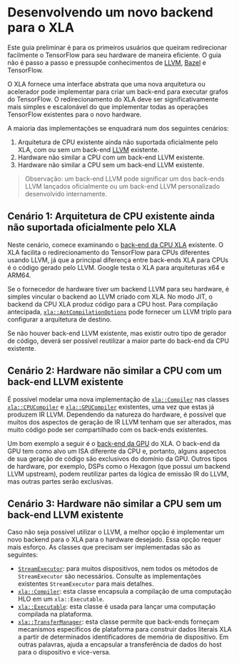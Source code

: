 # Desenvolvendo um novo backend para o XLA

Este guia preliminar é para os primeiros usuários que queiram redirecionar facilmente o TensorFlow para seu hardware de maneira eficiente. O guia não é passo a passo e pressupõe conhecimentos de [LLVM](http://llvm.org), [Bazel](https://bazel.build/) e TensorFlow.

O XLA fornece uma interface abstrata que uma nova arquitetura ou acelerador pode implementar para criar um back-end para executar grafos do TensorFlow. O redirecionamento do XLA deve ser significativamente mais simples e escalonável do que implementar todas as operações TensorFlow existentes para o novo hardware.

A maioria das implementações se enquadrará num dos seguintes cenários:

1. Arquitetura de CPU existente ainda não suportada oficialmente pelo XLA, com ou sem um back-end [LLVM](http://llvm.org) existente.
2. Hardware não similar a CPU com um back-end LLVM existente.
3. Hardware não similar a CPU sem um back-end LLVM existente.

> Observação: um back-end LLVM pode significar um dos back-ends LLVM lançados oficialmente ou um back-end LLVM personalizado desenvolvido internamente.

## Cenário 1: Arquitetura de CPU existente ainda não suportada oficialmente pelo XLA

Neste cenário, comece examinando o [back-end da CPU XLA](https://www.tensorflow.org/code/tensorflow/compiler/xla/service/cpu/) existente. O XLA facilita o redirecionamento do TensorFlow para CPUs diferentes usando LLVM, já que a principal diferença entre back-ends XLA para CPUs é o código gerado pelo LLVM. Google testa o XLA para arquiteturas x64 e ARM64.

Se o fornecedor de hardware tiver um backend LLVM para seu hardware, é simples vincular o backend ao LLVM criado com XLA. No modo JIT, o backend da CPU XLA produz código para a CPU host. Para compilação antecipada, [`xla::AotCompilationOptions`](https://www.tensorflow.org/code/tensorflow/compiler/xla/service/compiler.h) pode fornecer um LLVM triplo para configurar a arquitetura de destino.

Se não houver back-end LLVM existente, mas existir outro tipo de gerador de código, deverá ser possível reutilizar a maior parte do back-end da CPU existente.

## Cenário 2: Hardware não similar a CPU com um back-end LLVM existente

É possível modelar uma nova implementação de [`xla::Compiler`](https://www.tensorflow.org/code/tensorflow/compiler/xla/service/compiler.h) nas classes [`xla::CPUCompiler`](https://www.tensorflow.org/code/tensorflow/compiler/xla/service/cpu/cpu_compiler.cc) e [`xla::GPUCompiler`](https://www.tensorflow.org/code/tensorflow/compiler/xla/service/gpu/nvptx_compiler.cc) existentes, uma vez que estas já produzem IR LLVM. Dependendo da natureza do hardware, é possível que muitos dos aspectos de geração de IR LLVM tenham que ser alterados, mas muito código pode ser compartilhado com os back-ends existentes.

Um bom exemplo a seguir é o [back-end da GPU](https://www.tensorflow.org/code/tensorflow/compiler/xla/service/gpu/) do XLA. O back-end da GPU tem como alvo um ISA diferente da CPU e, portanto, alguns aspectos de sua geração de código são exclusivos do domínio da GPU. Outros tipos de hardware, por exemplo, DSPs como o Hexagon (que possui um backend LLVM upstream), podem reutilizar partes da lógica de emissão IR do LLVM, mas outras partes serão exclusivas.

## Cenário 3: Hardware não similar a CPU sem um back-end LLVM existente

Caso não seja possível utilizar o LLVM, a melhor opção é implementar um novo backend para o XLA para o hardware desejado. Essa opção requer mais esforço. As classes que precisam ser implementadas são as seguintes:

- [`StreamExecutor`](https://www.tensorflow.org/code/tensorflow/compiler/xla/stream_executor/stream_executor.h): para muitos dispositivos, nem todos os métodos de `StreamExecutor` são necessários. Consulte as implementações existentes `StreamExecutor` para mais detalhes.
- [`xla::Compiler`](https://www.tensorflow.org/code/tensorflow/compiler/xla/service/compiler.h): esta classe encapsula a compilação de uma computação HLO em um `xla::Executable`.
- [`xla::Executable`](https://www.tensorflow.org/code/tensorflow/compiler/xla/service/executable.h): esta classe é usada para lançar uma computação compilada na plataforma.
- [`xla::TransferManager`](https://www.tensorflow.org/code/tensorflow/compiler/xla/service/transfer_manager.h): esta classe permite que back-ends forneçam mecanismos específicos de plataforma para construir dados literais XLA a partir de determinados identificadores de memória de dispositivo. Em outras palavras, ajuda a encapsular a transferência de dados do host para o dispositivo e vice-versa.
